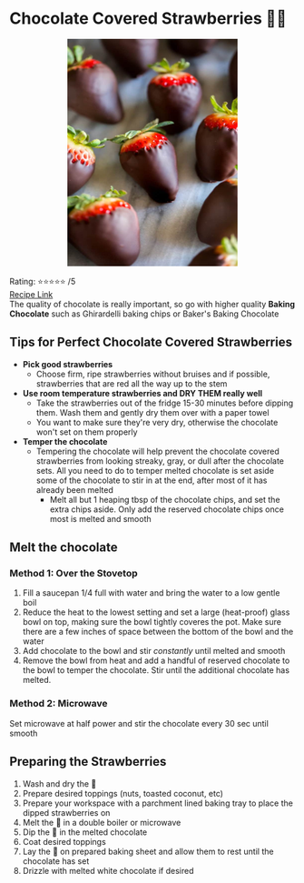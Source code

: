 # Chocolate Covered Strawberries :chocolate_bar::strawberry:
<p align="center">
  <img src="images/chocolate-covered-strawberries.jpg" width="300" height="400">
</p>

Rating: :star::star::star::star::star: /5  
[Recipe Link](https://tastesbetterfromscratch.com/gourmet-chocolate-covered-strawberries/)  
The quality of chocolate is really important, so go with higher quality **Baking Chocolate** such as Ghirardelli baking chips or Baker's Baking Chocolate

## Tips for Perfect Chocolate Covered Strawberries
- **Pick good strawberries**
  - Choose firm, ripe strawberries without bruises and if possible, strawberries that are red all the way up to the stem
- **Use room temperature strawberries and DRY THEM really well**
  - Take the strawberries out of the fridge 15-30 minutes before dipping them. Wash them and gently dry them over with a paper towel
  - You want to make sure they're very dry, otherwise the chocolate won't set on them properly
- **Temper the chocolate**
  - Tempering the chocolate will help prevent the chocolate covered strawberries from looking streaky, gray, or dull after the chocolate sets. All you need to do to temper melted chocolate is set aside some of the chocolate to stir in at the end, after most of it has already been melted
    - Melt all but 1 heaping tbsp of the chocolate chips, and set the extra chips aside. Only add the reserved chocolate chips once most is melted and smooth


## Melt the chocolate
### Method 1: Over the Stovetop
1. Fill a saucepan 1/4 full with water and bring the water to a low gentle boil
2. Reduce the heat to the lowest setting and set a large (heat-proof) glass bowl on top, making sure the bowl tightly coveres the pot. Make sure there are a few inches of space between the bottom of the bowl and the water
3. Add chocolate to the bowl and stir *constantly* until melted and smooth
4. Remove the bowl from heat and add a handful of reserved chocolate to the bowl to temper the chocolate. Stir until the additional chocolate has melted.

### Method 2: Microwave
Set microwave at half power and stir the chocolate every 30 sec until smooth  

## Preparing the Strawberries
1. Wash and dry the :strawberry:
2. Prepare desired toppings (nuts, toasted coconut, etc)
3. Prepare your workspace with a parchment lined baking tray to place the dipped strawberries on
4. Melt the :chocolate_bar: in a double boiler or microwave
5. Dip the :strawberry: in the melted chocolate
6. Coat desired toppings
7. Lay the :strawberry: on prepared baking sheet and allow them to rest until the chocolate has set
8. Drizzle with melted white chocolate if desired
